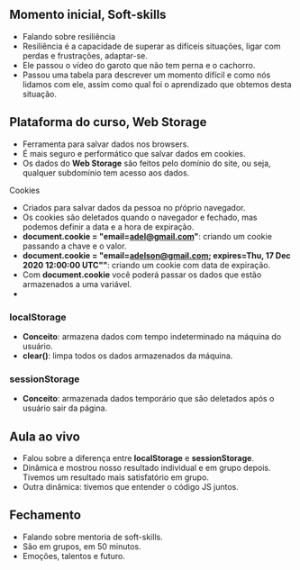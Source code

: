 ## Momento inicial, Soft-skills

-  Falando sobre resiliência
- Resiliência é a capacidade de superar as difíceis situações, ligar com perdas e frustrações, adaptar-se.
- Ele passou o vídeo do garoto que não tem perna e o cachorro.
- Passou uma tabela para descrever um momento difícil e como nós lidamos com ele, assim como qual foi o aprendizado que obtemos desta situação.

## Plataforma do curso, Web Storage

- Ferramenta para salvar dados nos browsers.
- É mais seguro e performático que salvar dados em cookies.
- Os dados do **Web Storage** são feitos pelo domínio do site, ou seja, qualquer subdomínio tem acesso aos dados.

Cookies

- Criados para salvar dados da pessoa no pŕóprio navegador.
- Os cookies são deletados quando o navegador e fechado, mas podemos definir a data e a hora de expiração.
- **document.cookie = "email=adel@gmail.com"**: criando um cookie passando a chave e o valor.
-  **document.cookie = "email=adelson@gmail.com; expires=Thu, 17 Dec 2020 12:00:00 UTC""**: criando um cookie com data de expiração.
- Com **document.cookie** você poderá passar os dados que estão armazenados a uma variável.
- 

### **localStorage**

- **Conceito**: armazena dados com tempo indeterminado na máquina do usuário.
- **clear()**: limpa todos os dados armazenados da máquina.

### **sessionStorage**

- **Conceito**: armazenada dados temporário que são deletados após o usuário sair da página.

## Aula ao vivo

- Falou sobre a diferença entre **localStorage** e **sessionStorage**.
- Dinâmica e mostrou nosso resultado individual e em grupo depois. Tivemos um resultado mais satisfatório em grupo.
- Outra dinâmica: tivemos que entender o código JS juntos.

## Fechamento

- Falando sobre mentoria de soft-skills.
- São em grupos, em 50 minutos.
- Emoções, talentos e futuro.

